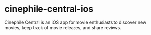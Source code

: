 # cinephile-central-ios
Cinephile Central is an iOS app for movie enthusiasts to discover new movies, keep track of movie releases, and share reviews.

